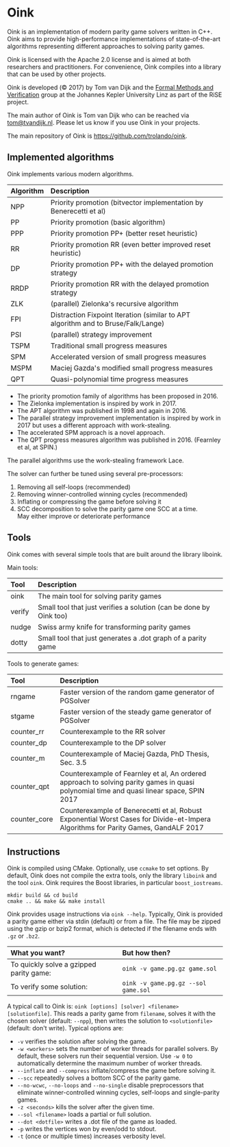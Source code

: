Oink
====
Oink is an implementation of modern parity game solvers written in C++.
Oink aims to provide high-performance implementations of state-of-the-art
algorithms representing different approaches to solving parity games.

Oink is licensed with the Apache 2.0 license and is aimed at both researchers
and practitioners. For convenience, Oink compiles into a library that can
be used by other projects.

Oink is developed (&copy; 2017) by Tom van Dijk and the
[Formal Methods and Verification](http://fmv.jku.at/)
group at the Johannes Kepler University Linz as part of the RiSE project.

The main author of Oink is Tom van Dijk who can be reached via <tom@tvandijk.nl>.
Please let us know if you use Oink in your projects.

The main repository of Oink is https://github.com/trolando/oink.

Implemented algorithms
----------------------

Oink implements various modern algorithms.

Algorithm       | Description
:-------------- | :----------
NPP  | Priority promotion (bitvector implementation by Benerecetti et al)
PP   | Priority promotion (basic algorithm)
PPP  | Priority promotion PP+ (better reset heuristic)
RR   | Priority promotion RR (even better improved reset heuristic)
DP   | Priority promotion PP+ with the delayed promotion strategy
RRDP | Priority promotion RR with the delayed promotion strategy
ZLK  | (parallel) Zielonka's recursive algorithm
FPI  | Distraction Fixpoint Iteration (similar to APT algorithm and to Bruse/Falk/Lange)
PSI  | (parallel) strategy improvement
TSPM | Traditional small progress measures
SPM  | Accelerated version of small progress measures
MSPM | Maciej Gazda's modified small progress measures
QPT  | Quasi-polynomial time progress measures

* The priority promotion family of algorithms has been proposed in 2016.
* The Zielonka implementation is inspired by work in 2017.
* The APT algorithm was published in 1998 and again in 2016.
* The parallel strategy improvement implementation is inspired by work in 2017 but uses a different approach with work-stealing.
* The accelerated SPM approach is a novel approach.
* The QPT progress measures algorithm was published in 2016. (Fearnley et al, at SPIN.)

The parallel algorithms use the work-stealing framework Lace.

The solver can further be tuned using several pre-processors:

1. Removing all self-loops (recommended)
2. Removing winner-controlled winning cycles (recommended)
3. Inflating or compressing the game before solving it
4. SCC decomposition to solve the parity game one SCC at a time.  
   May either improve or deteriorate performance

Tools
-----

Oink comes with several simple tools that are built around the library
liboink.

Main tools:

Tool    | Description
:------ | :-------------
oink    | The main tool for solving parity games
verify  | Small tool that just verifies a solution (can be done by Oink too)
nudge   | Swiss army knife for transforming parity games
dotty   | Small tool that just generates a .dot graph of a parity game

Tools to generate games:

Tool           | Description
:------------- | :----------
rngame         | Faster version of the random game generator of PGSolver
stgame         | Faster version of the steady game generator of PGSolver
counter\_rr    | Counterexample to the RR solver
counter\_dp    | Counterexample to the DP solver
counter\_m     | Counterexample of Maciej Gazda, PhD Thesis, Sec. 3.5
counter\_qpt   | Counterexample of Fearnley et al, An ordered approach to solving parity games in quasi polynomial time and quasi linear space, SPIN 2017
counter\_core  | Counterexample of Benerecetti et al, Robust Exponential Worst Cases for Divide-et-Impera Algorithms for Parity Games, GandALF 2017

Instructions
-----------

Oink is compiled using CMake.
Optionally, use `ccmake` to set options.
By default, Oink does not compile the extra tools, only the library `liboink` and the tool `oink`.
Oink requires the Boost libraries, in particular `boost_iostreams`.
```
mkdir build && cd build
cmake .. && make && make install
```

Oink provides usage instructions via `oink --help`. Typically, Oink is provided a parity game either
via stdin (default) or from a file. The file may be zipped using the gzip or bzip2 format, which is detected if the
filename ends with `.gz` or `.bz2`.

What you want?                          | But how then?
:-------------------------------------- | :---------------------------------
To quickly solve a gzipped parity game: | `oink -v game.pg.gz game.sol`
To verify some solution:                | `oink -v game.pg.gz --sol game.sol`

A typical call to Oink is: `oink [options] [solver] <filename> [solutionfile]`. This reads a parity game from `filename`, solves it with the chosen solver (default: `--npp`), then writes the solution to `<solutionfile>` (default: don't write).
Typical options are:
- `-v` verifies the solution after solving the game.
- `-w <workers>` sets the number of worker threads for parallel solvers. By default, these solvers run their sequential version. Use `-w 0` to automatically determine the maximum number of worker threads.
- `--inflate` and `--compress` inflate/compress the game before solving it.
- `--scc` repeatedly solves a bottom SCC of the parity game.
- `--no-wcwc`, `--no-loops` and `--no-single` disable preprocessors that eliminate winner-controlled winning cycles, self-loops and single-parity games.
- `-z <seconds>` kills the solver after the given time.
- `--sol <filename>` loads a partial or full solution.
- `--dot <dotfile>` writes a .dot file of the game as loaded.
- `-p` writes the vertices won by even/odd to stdout.
- `-t` (once or multiple times) increases verbosity level.
